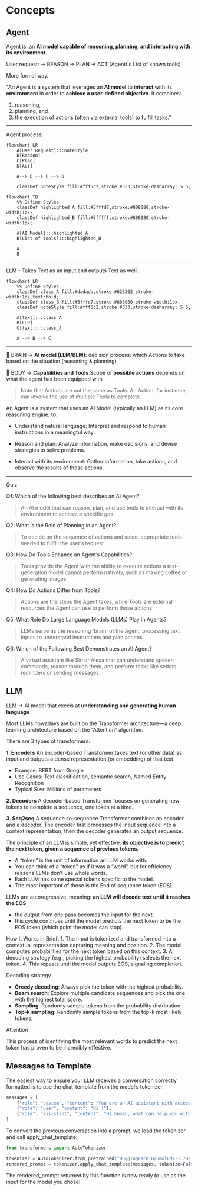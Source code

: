 # Concepts

## Agent

Agent is: an **AI model capable of reasoning, planning, and interacting with its environment.**

User request: → REASON → PLAN → ACT (Agentt's List of known tools)

More formal way.

"An Agent is a system that leverages an **AI model** to **interact** with its **environment** in order to **achieve a user-defined objective**. 
It combines:
1. reasoning, 
2. planning, and 
3. the execution of actions (often via external tools) to fulfill tasks."

---

Agent process:

```mermaid
flowchart LR
    A[User Request]:::noteStyle
    B[Reason]
    C[Plan]
    D[Act]

    A--> B --> C --> D

    classDef noteStyle fill:#fff5c2,stroke:#333,stroke-dasharray: 5 5;
```



```mermaid
flowchart TB
    %% Define Styles
    classDef highlighted_A fill:#5fffd7,stroke:#808080,stroke-width:1px;
    classDef highlighted_B fill:#5fffff,stroke:#808080,stroke-width:1px;

    A[AI Model]:::highlighted_A
    B[List of tools]:::highlighted_B

    A
    B
```

---

LLM - Takes Text as an input and outputs Text as well.

```mermaid
flowchart LR
    %% Define Styles
    classDef class_A fill:#dadada,stroke:#626262,stroke-width:1px,text:bold;
    classDef class_B fill:#5fffd7,stroke:#808080,stroke-width:1px;
    classDef noteStyle fill:#fff5c2,stroke:#333,stroke-dasharray: 5 5;

    A[text]:::class_A
    B[LLP]
    C[text]:::class_A
    
    A --> B --> C
```

---


🔶 BRAIN → **AI model (LLM/BLM)**: 
decision process: which Actions to take based on the situation (reasoning & planning)

🔶 BODY  → **Capabilities and Tools**
Scope of **possible actions** depends on what the agent has been equipped with

> Note that Actions are not the same as Tools. 
> An Action, for instance, can involve the use of multiple Tools to complete.

An Agent is a system that uses an AI Model (typically an LLM) as its core reasoning engine, to:

* Understand natural language: Interpret and respond to human instructions in a meaningful way.
+ Reason and plan: Analyze information, make decisions, and devise strategies to solve problems.
* Interact with its environment: Gather information, take actions, and observe the results of those actions.

---

Quiz

Q1: Which of the following best describes an AI Agent?
> An AI model that can reason, plan, and use tools to interact with its environment to achieve a specific goal.

Q2: What is the Role of Planning in an Agent?
> To decide on the sequence of actions and select appropriate tools needed to fulfill the user’s request.

Q3: How Do Tools Enhance an Agent’s Capabilities?
> Tools provide the Agent with the ability to execute actions a text-generation model cannot perform natively, such as making coffee or generating images.

Q4: How Do Actions Differ from Tools?
> Actions are the steps the Agent takes, while Tools are external resources the Agent can use to perform those actions.

Q5: What Role Do Large Language Models (LLMs) Play in Agents?
> LLMs serve as the reasoning 'brain' of the Agent, processing text inputs to understand instructions and plan actions.

Q6: Which of the Following Best Demonstrates an AI Agent?
> A virtual assistant like Siri or Alexa that can understand spoken commands, reason through them, and perform tasks like setting reminders or sending messages.

## LLM

LLM  →  AI model that excels at **understanding and generating human language**

Most LLMs nowadays are built on the Transformer architecture—a deep learning architecture based on the “Attention” algorithm.

There are 3 types of transformers:

**1. Encoders**
An encoder-based Transformer takes text (or other data) as input and outputs a dense representation (or embedding) of that text.

* Example: BERT from Google
* Use Cases: Text classification, semantic search, Named Entity Recognition
* Typical Size: Millions of parameters

**2. Decoders**
A decoder-based Transformer focuses on generating new tokens to complete a sequence, one token at a time.

**3. Seq2seq**
A sequence-to-sequence Transformer combines an encoder and a decoder. The encoder first processes the input sequence into a context representation, then the decoder generates an output sequence.

The principle of an LLM is simple, yet effective:
**its objective is to predict the next token, given a sequence of previous tokens.**

* A “token” is the unit of information an LLM works with. 
* You can think of a “token” as if it was a “word”, but for efficiency reasons LLMs don't use whole words.
* Each LLM has some special tokens specific to the model.
* The most important of those is the End of sequence token (EOS).

LLMs are autoregressive, meaning: **an LLM will decode text until it reaches the EOS**
* the output from one pass becomes the input for the next. 
* this cycle continues until the model predicts the next token to be the EOS token (which point the model can stop).

How It Works in Brief:
	1.	The input is tokenized and transformed into a contextual representation capturing meaning and position.
	2.	The model computes probabilities for the next token based on this context.
	3.	A decoding strategy (e.g., picking the highest probability) selects the next token.
	4.	This repeats until the model outputs EOS, signaling completion.



Decoding strategy

* **Greedy decoding**: Always pick the token with the highest probability.
* **Beam search**: Explore multiple candidate sequences and pick the one with the highest total score.
* **Sampling**: Randomly sample tokens from the probability distribution.
* **Top-k sampling**: Randomly sample tokens from the top-k most likely tokens.

Attention

This process of identifying the most relevant words to predict the next token has proven to be incredibly effective.

## Messages to Template

The easiest way to ensure your LLM receives a conversation correctly formatted is to use the chat_template from the model’s tokenizer.

```python
messages = [
    {"role": "system", "content": "You are an AI assistant with access to various tools."},
    {"role": "user", "content": "Hi !"},
    {"role": "assistant", "content": "Hi human, what can help you with ?"},
]
```

To convert the previous conversation into a prompt, we load the tokenizer and call apply_chat_template:

```python
from transformers import AutoTokenizer

tokenizer = AutoTokenizer.from_pretrained("HuggingFaceTB/SmolLM2-1.7B-Instruct")
rendered_prompt = tokenizer.apply_chat_template(messages, tokenize=False, add_generation_prompt=True)      
```

The rendered_prompt returned by this function is now ready to use as the input for the model you chose!

